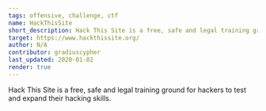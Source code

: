 ```yaml
---
tags: offensive, challenge, ctf
name: HackThisSite
short_description: Hack This Site is a free, safe and legal training ground for hackers to test and expand their hacking skills.
target: https://www.hackthissite.org/
author: N/A
contributor: gradiuscypher
last_updated: 2020-01-02
render: true
---
```


Hack This Site is a free, safe and legal training ground for hackers to test and expand their hacking skills.